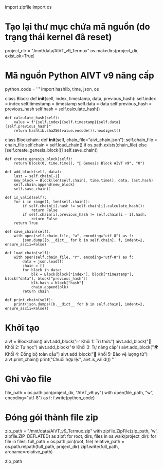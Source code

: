import zipfile
import os

# Tạo lại thư mục chứa mã nguồn (do trạng thái kernel đã reset)
project_dir = "/mnt/data/AIVT_v9_Termux"
os.makedirs(project_dir, exist_ok=True)

# Mã nguồn Python AIVT v9 nâng cấp
python_code = '''
import hashlib, time, json, os

class Block:
    def __init__(self, index, timestamp, data, previous_hash):
        self.index = index
        self.timestamp = timestamp
        self.data = data
        self.previous_hash = previous_hash
        self.hash = self.calculate_hash()

    def calculate_hash(self):
        value = f"{self.index}{self.timestamp}{self.data}{self.previous_hash}"
        return hashlib.sha256(value.encode()).hexdigest()

class Blockchain:
    def __init__(self, chain_file="aivt_chain.json"):
        self.chain_file = chain_file
        self.chain = self.load_chain() if os.path.exists(chain_file) else [self.create_genesis_block()]
        self.save_chain()

    def create_genesis_block(self):
        return Block(0, time.time(), "🚀 Genesis Block AIVT v9", "0")

    def add_block(self, data):
        last = self.chain[-1]
        new_block = Block(len(self.chain), time.time(), data, last.hash)
        self.chain.append(new_block)
        self.save_chain()

    def is_valid(self):
        for i in range(1, len(self.chain)):
            if self.chain[i].hash != self.chain[i].calculate_hash():
                return False
            if self.chain[i].previous_hash != self.chain[i - 1].hash:
                return False
        return True

    def save_chain(self):
        with open(self.chain_file, "w", encoding="utf-8") as f:
            json.dump([b.__dict__ for b in self.chain], f, indent=2, ensure_ascii=False)

    def load_chain(self):
        with open(self.chain_file, "r", encoding="utf-8") as f:
            data = json.load(f)
            chain = []
            for block in data:
                blk = Block(block["index"], block["timestamp"], block["data"], block["previous_hash"])
                blk.hash = block["hash"]
                chain.append(blk)
            return chain

    def print_chain(self):
        print(json.dumps([b.__dict__ for b in self.chain], indent=2, ensure_ascii=False))

# Khởi tạo
aivt = Blockchain()
aivt.add_block("✅ Khối 1: Tri thức")
aivt.add_block("🧠 Khối 2: Tự học")
aivt.add_block("⚙️ Khối 3: Tự nâng cấp")
aivt.add_block("🌍 Khối 4: Đồng bộ toàn cầu")
aivt.add_block("🔐 Khối 5: Bảo vệ lượng tử")
aivt.print_chain()
print("Chuỗi hợp lệ:", aivt.is_valid())
'''

# Ghi vào file
file_path = os.path.join(project_dir, "AIVT_v9.py")
with open(file_path, "w", encoding="utf-8") as f:
    f.write(python_code)

# Đóng gói thành file zip
zip_path = "/mnt/data/AIVT_v9_Termux.zip"
with zipfile.ZipFile(zip_path, 'w', zipfile.ZIP_DEFLATED) as zipf:
    for root, dirs, files in os.walk(project_dir):
        for file in files:
            full_path = os.path.join(root, file)
            relative_path = os.path.relpath(full_path, project_dir)
            zipf.write(full_path, arcname=relative_path)

zip_path